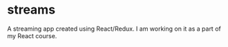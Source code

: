 # streams
A streaming app created using React/Redux. I am working on it as a part of my React course.
